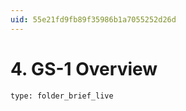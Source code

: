 ```yaml
---
uid: 55e21fd9fb89f35986b1a7055252d26d
---
```


# 4. GS-1 Overview
 
```ccard
type: folder_brief_live
```
 
